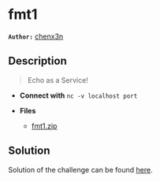 # fmt1

**`Author:`** [chenx3n](https://github.com/malikDaCoda)

## Description

> Echo as a Service!
   


- **Connect with** `nc -v localhost port`

- **Files** 
 	- [fmt1.zip](files/fmt1.zip)  





## Solution
Solution of the challenge can be found [here](solution/).
